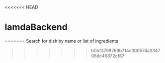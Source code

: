 <<<<<<< HEAD
# lamdaBackend
=======
Search for dish by name or list of ingredients
>>>>>>> b0bf3798769b714c300574a334706dc46872cf67
